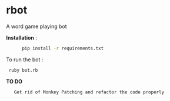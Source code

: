 rbot
====

A word game playing bot

__Installation__ :
  ```bash
        pip install -r requirements.txt
  ```
To run the bot :
   ```bash
	ruby bot.rb
   ```
__TO DO__
      
       Get rid of Monkey Patching and refactor the code properly 

